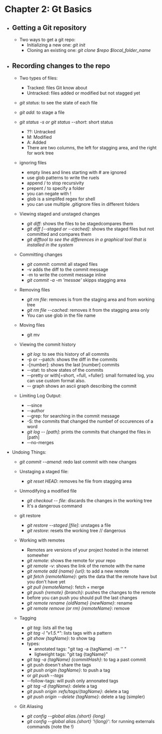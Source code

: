 # Chapter 2: Gt Basics

- ## Getting a Git repository
  
  - Two ways to get a git repo:
    - Initializing a new one: *git init*
    - Cloning an existing one: *git clone $repo $local_folder_name*

- ## Recording changes to the repo
  
  - Two types of files:
    - Tracked: files Git know about
    - Untracked: files added or modified but not stagged yet

  - *git status*: to see the state of each file
  - *git add*: to stage a file
  - *git status -s or git status --short*: short status
    - ??: Untracked
    - M: Modified
    - A: Added
    - There are two columns, the left for stagging area, and the right for work tree
  - ignoring files
    - empty lines and lines starting with # are ignored
    - use glob patterns to write the ruels
    - append / to stop recursivity
    - prepent / to specify a folder
    - you can negate with !
    - glob is a simplifed regex for shell
    - you can use multiple .gitignore files in different folders

  - Viewing staged and unstaged changes
    - *git diff*: shows the files to be stagedcompares them
    - *git diff [--staged or --cached]*: shows the staged files but not committed and compares them
    - *git difftool to see the differences in a graphical tool that is installed in the system*
  
  - Committing changes
    - *git commit*: commit all staged files
    - -v adds the diff to the commit message
    - -m to write the commit message inline
    - *git commit -a -m 'messae'* skipps stagging area

  - Removing files
    - *git rm file*: removes is from the staging area and from working tree
    - *git rm file --cached*: removes it from the stagging area only
    - You can use glob in the file name
  - Moving files
    - git mv

  - Viewing the commit history
    - *git log*: to see this history of all commits
    - -p or --patch: shows the diff in the commits
    - -[number]: shows the last [number] commits
    - --stat: to show states of the commits
    - --pretty or with[=short, =full, =fuller]: small formated log, you can use custom format also.
    - -- graph shows an ascii graph describing the commit

  - Limiting Log Output:
    - --since
    - --author
    - --grep: for searching in the commit message
    - -S: the commits that changed the numbef of occurences of a word
    - *git log -- [path]*: prints the commits that changed the files in [path]
    - --no-merges

- Undoing Things:
  - *git commit --amend*: redo last commit with new changes

  - Unstaging a staged file:
    - *git reset HEAD*: removes he file from stagging area
  
  - Unmodifying a modified file
    - *git checkout -- file*: discards the changes in the working tree
    - It's a dangerous command
  
  - git restore

    - *git restore --staged [file]*: unstages a file
    - *git restore*: resets the working tree  // dangerous

  - Working with remotes
    - Remotes are versions of your project hosted in the internet somewher
    - *git remote*: shows the remote for your repo
    - *git remote -v*: shows the link of the remote with the name
    - *git remote add {name} {url}*: to add a new remote
    - *git fetch {remoteName}*: gets the data that the remote have but you don't have yet
    - *git pull {remoteName}*: fetch + merge
    - *git push {remote} {branch}*: pushes the changes to the remote
    - before you can push you should pull the last changes
    - *git remote rename {oldName} {newName}*: rename
    - *git remote remove (or rm) {remoteName}*: remove
  
  - Tagging
    - *git tag*: lists all the tag
    - *git tag -l "v1.5.\*"*: lists tags with a pattern
    - *git show {tagName}*: to show tag
    - types:
      - annotated tags: "git tag -a {tagName} -m '' "
      - ligtweight tags: "git tag {tagName}"
    - *git tag -a {tagName} {commitHash}*: to tag a past commit
    - git push doesn't share the tags
    - *git push origin {tagName}*: to push a tag
    - or *git push --tags*
    - --follow-tags: will push only annonated tags
    - *git tag -d {tagName}*: delete a tag
    - *git push origin :refs/tags/{tagName}*: delete a tag
    - *git push origin --delete {tagName}*: delete a tag (simpler)
  
  - Git Aliasing
    - *git config --global alias.{short} {long}*
    - *git config --global alias.{short} '!{long}'*: for running externals commands (note the !)
